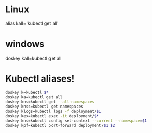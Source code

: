 # Linux
alias kall='kubectl get all'
# windows
doskey kall=kubectl get all

# Kubectl aliases!
```sh
doskey k=kubectl $*
doskey ka=kubectl get all
doskey kns=kubectl get --all-namespaces
doskey knss=kubectl get namespaces
doskey klogs=kubectl logs -f deployment/$1
doskey kex=kubectl exec -it deployment/$*
doskey kns=kubectl config set-context --current --namespace=$1
doskey kpf=kubectl port-forward deployment/$1 $2
```